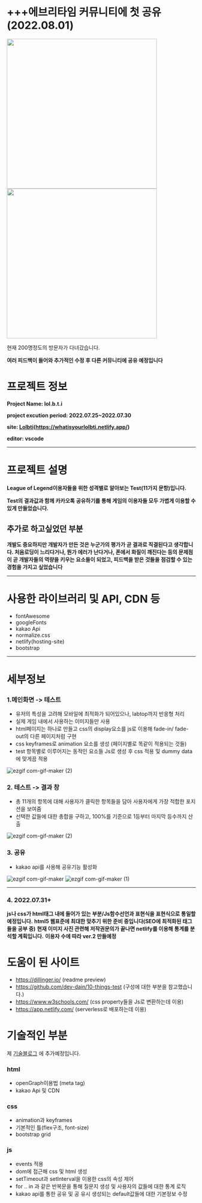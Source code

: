 # +++에브리타임 커뮤니티에 첫 공유(2022.08.01)
<div style="display: 'flex';">
<img src="https://user-images.githubusercontent.com/93189402/182034387-d374c9c9-e202-47ff-a4e6-8bd539c405a1.png" style="width:400px;"/>
<img src="https://user-images.githubusercontent.com/93189402/182034455-8dcdf157-8f26-4cf4-be82-df19a5e8d3c5.png" style="width:400px;"/>
</div>

현재 200명정도의 방문자가 다녀갔습니다.

**여러 피드백이 들어와 추가적인 수정 후 다른 커뮤니티에 공유 예정입니다**

# 프로젝트 정보

**Project Name: lol.b.t.i**

**project excution period: 2022.07.25~2022.07.30**

**site: <a href="https://whatisyourlolbti.netlify.app/">Lolbti</a>(https://whatisyourlolbti.netlify.app/)**

**editor: vscode**

---
# 프로젝트 설명

**League of Legend이용자들을 위한 성격별로 알아보는 Test(11가지 문항)입니다.**

**Test의 결과값과 함께 카카오톡 공유하기를 통해 게임의 이용자들 모두 가볍게 이용할 수 있게 만들었습니다.**

## 추가로 하고싶었던 부분

**개발도 중요하지만 개발자가 만든 것은 누군가의 평가가 곧 결과로 직결된다고 생각합니다. 처음로딩이 느리다거나, 뭔가 에러가 난다거나, 폰에서 화질이 깨진다는 등의 문제점이 곧 개발자들의 역량을 키우는 요소들이 되었고, 피드백을 받은 것들을 점검할 수 있는 경험을 가지고 싶었습니다**

---
# 사용한 라이브러리 및 API, CDN 등
- fontAwesome
- googleFonts
- kakao Api
- normalize.css
- netlify(hosting-site)
- bootstrap

---
# 세부정보

### 1.메인화면  ->  테스트
- 유저의 특성을 고려해 모바일에 최적화가 되어있으나, labtop까지 반응형 처리
- 실제 게임 내에서 사용하는 이미지들만 사용 
- html페이지는 하나로 만들고 css의 display요소를 js로 이용해 fade-in/ fade-out의 다른 페이지처럼 구현
- css keyframes로 animation 요소를 생성 (페이지별로 똑같이 적용되는 것들)
- test 항목별로 이루어지는 동적인 요소들 Js로 생성 후 css 적용 및 dummy data에 맞게끔 적용

![ezgif com-gif-maker (2)](https://user-images.githubusercontent.com/93189402/181820266-ded849b1-1d2f-48a7-b093-48e87a4fc916.gif)

### 2. 테스트  ->  결과 창
- 총 11개의 항목에 대해 사용자가 클릭한 항목들을 담아 사용자에게 가장 적합한 포지션을 보여줌
- 선택한 값들에 대한 총합을 구하고, 100%를 기준으로 1등부터 마지막 등수까지 산출


![ezgif com-gif-maker (2)](https://user-images.githubusercontent.com/93189402/181820049-b6bebf77-b975-4e42-b9d4-750fba7a9699.gif)

### 3. 공유

- kakao api를 사용해 공유기능 활성화 

![ezgif com-gif-maker](https://user-images.githubusercontent.com/93189402/181824783-9056e96f-efe4-452e-9e7f-b6f3f1ec74fc.png)
![ezgif com-gif-maker (1)](https://user-images.githubusercontent.com/93189402/181824920-574667d8-cc17-461d-8355-9c467a644939.png)

---

### 4. 2022.07.31+

**js나 css가 html태그 내에 들어가 있는 부분/Js함수선언과 표현식을 표현식으로 통일할 예정입니다.**
**html5 웹표준에 최대한 맞추기 위한 준비 중입니다(SEO에 최적화된 태그들을 공부 중)**
**현재 이미지 사진 관련해 저작권문의가 끝나면 netlify를 이용해 통계를 분석할 계획입니다.**
**이용자 수에 따라 ver.2 만들예정**

# 도움이 된 사이트

- https://dillinger.io/ (readme preview)
- https://github.com/dev-dain/10-things-test (구성에 대한 부분을 참고했습니다.)
- https://www.w3schools.com/ (css property들을 Js로 변환하는데 이용)
- https://app.netlify.com/ (serverless로 배포하는데 이용)


# 기술적인 부분

제 <a href="https://velog.io/@kip">기술블로그</a> 에 추가예정입니다.

### html
- openGraph이용법 (meta tag)
- kakao Api 및 CDN
### css
- animation과 keyframes
- 기본적인 틀(flex구조, font-size)
- bootstrap grid 
### js
- events 적용 
- dom에 접근해 css 및 html 생성
- setTimeout과 setInterval을 이용한 css의 속성 제어
- for .. in 과 같은 반복문을 통해 질문지 생성 및 사용자의 값들에 대한 통계 로직 
- kakao api를 통한 공유 및 공 유시 생성되는 default값들에 대한 기본정보 수정
